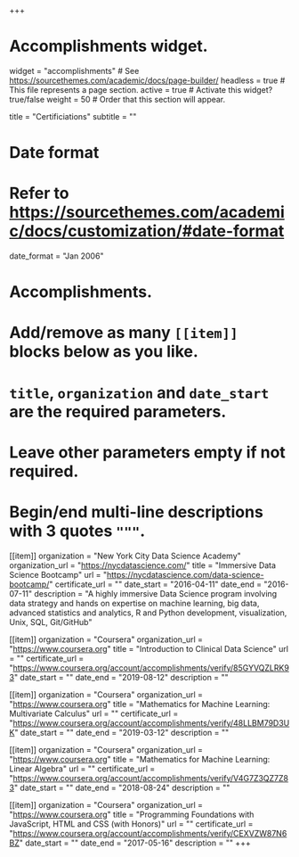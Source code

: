 +++
# Accomplishments widget.
widget = "accomplishments"  # See https://sourcethemes.com/academic/docs/page-builder/
headless = true  # This file represents a page section.
active = true  # Activate this widget? true/false
weight = 50  # Order that this section will appear.

title = "Certificiations"
subtitle = ""

# Date format
#   Refer to https://sourcethemes.com/academic/docs/customization/#date-format
date_format = "Jan 2006"

# Accomplishments.
#   Add/remove as many `[[item]]` blocks below as you like.
#   `title`, `organization` and `date_start` are the required parameters.
#   Leave other parameters empty if not required.
#   Begin/end multi-line descriptions with 3 quotes `"""`.

[[item]]
  organization = "New York City Data Science Academy"
  organization_url = "https://nycdatascience.com/"
  title = "Immersive Data Science Bootcamp"
  url = "https://nycdatascience.com/data-science-bootcamp/"
  certificate_url = ""
  date_start = "2016-04-11"
  date_end = "2016-07-11"
  description = "A highly immersive Data Science program involving data strategy and hands on expertise on machine learning, big data, advanced statistics and analytics, R and Python development, visualization, Unix, SQL, Git/GitHub"

[[item]]
  organization = "Coursera"
  organization_url = "https://www.coursera.org"
  title = "Introduction to Clinical Data Science"
  url = ""
  certificate_url = "https://www.coursera.org/account/accomplishments/verify/85GYVQZLRK93"
  date_start = ""
  date_end = "2019-08-12"
  description = ""


[[item]]
  organization = "Coursera"
  organization_url = "https://www.coursera.org"
  title = "Mathematics for Machine Learning: Multivariate Calculus"
  url = ""
  certificate_url = "https://www.coursera.org/account/accomplishments/verify/48LLBM79D3UK"
  date_start = ""
  date_end = "2019-03-12"
  description = ""
  
[[item]]
  organization = "Coursera"
  organization_url = "https://www.coursera.org"
  title = "Mathematics for Machine Learning: Linear Algebra"
  url = ""
  certificate_url = "https://www.coursera.org/account/accomplishments/verify/V4G7Z3QZ7Z83"
  date_start = ""
  date_end = "2018-08-24"
  description = ""
  
[[item]]
  organization = "Coursera"
  organization_url = "https://www.coursera.org"
  title = "Programming Foundations with JavaScript, HTML and CSS (with Honors)"
  url = ""
  certificate_url = "https://www.coursera.org/account/accomplishments/verify/CEXVZW87N6BZ"
  date_start = ""
  date_end = "2017-05-16"
  description = ""
+++
